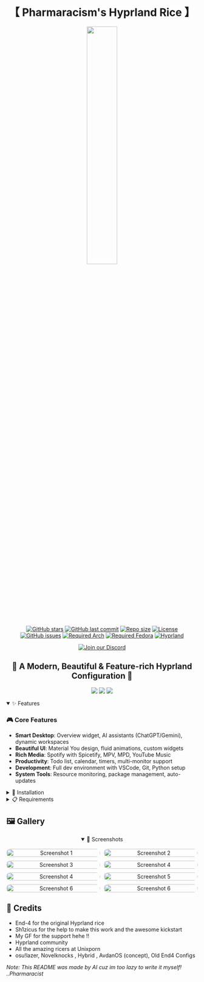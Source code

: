 <div align="center">
    <h1>【 Pharmaracism's Hyprland Rice 】</h1>
    <p align="center">
      <img width="40%" src="https://user-images.githubusercontent.com/74038190/219923809-b86dc415-a0c2-4a38-bc88-ad6cf06395a8.gif">
    </p>
</div>

<div align="center"> 

[![GitHub stars](https://img.shields.io/github/stars/pharmaracist/dots-hyprland?style=for-the-badge&logo=github&color=FFB686&logoColor=D9E0EE&labelColor=292324)](https://github.com/pharmaracist/dots-hyprland/stargazers)
[![GitHub last commit](https://img.shields.io/github/last-commit/pharmaracist/dots-hyprland?style=for-the-badge&logo=github&color=FFB1C8&logoColor=D9E0EE&labelColor=292324)](https://github.com/pharmaracist/dots-hyprland/commits/main)
[![Repo size](https://img.shields.io/github/repo-size/pharmaracist/dots-hyprland?style=for-the-badge&logo=github&color=CAC992&logoColor=D9E0EE&labelColor=292324)](https://github.com/pharmaracist/dots-hyprland)
[![License](https://img.shields.io/github/license/pharmaracist/dots-hyprland?style=for-the-badge&logo=github&color=8CABD9&logoColor=D9E0EE&labelColor=292324)](https://github.com/pharmaracist/dots-hyprland/blob/main/LICENSE)
[![GitHub issues](https://img.shields.io/github/issues/pharmaracist/dots-hyprland?style=for-the-badge&logo=github&color=F5A97F&logoColor=D9E0EE&labelColor=292324)](https://github.com/pharmaracist/dots-hyprland/issues)
[![Required Arch](https://img.shields.io/badge/Supports-Arch%20Linux-blue?style=for-the-badge&logo=arch-linux&logoColor=D9E0EE&labelColor=292324&color=7DC4E4)](https://archlinux.org/)
[![Required Fedora](https://img.shields.io/badge/Supports-Fedora-blue?style=for-the-badge&logo=fedora&logoColor=D9E0EE&labelColor=292324&color=51A2DA)](https://getfedora.org/)
[![Hyprland](https://img.shields.io/badge/Made%20for-Hyprland-pink?style=for-the-badge&logo=linux&logoColor=D9E0EE&labelColor=292324&color=C6A0F6)](https://hyprland.org/)

<a href="https://discord.gg/your-discord-link">
    <img src="https://img.shields.io/discord/YOUR_SERVER_ID?style=for-the-badge&logo=discord&logoColor=D9E0EE&labelColor=292324&color=A39EC4" alt="Join our Discord">
</a>

</div>

<div align="center">
    <h2>🌟 A Modern, Beautiful & Feature-rich Hyprland Configuration 🌟</h2>
</div>

<p align="center">
  <img src="https://img.shields.io/badge/Maintained%3F-Yes-green?style=flat-square&logo=github&logoColor=white&color=A6DA95">
  <img src="https://img.shields.io/badge/Shell-%23121011.svg?style=flat-square&logo=gnu-bash&logoColor=white&color=E6C384">
  <img src="https://img.shields.io/badge/Made%20with-AGS-blue?style=flat-square&logo=linux&logoColor=white&color=7AA2F7">
</p>

<details open> 
<summary>✨ Features</summary>

### 🎮 Core Features
- **Smart Desktop**: Overview widget, AI assistants (ChatGPT/Gemini), dynamic workspaces
- **Beautiful UI**: Material You design, fluid animations, custom widgets
- **Rich Media**: Spotify with Spicetify, MPV, MPD, YouTube Music
- **Productivity**: Todo list, calendar, timers, multi-monitor support
- **Development**: Full dev environment with VSCode, Git, Python setup
- **System Tools**: Resource monitoring, package management, auto-updates
<!-- - **Security**: Custom screen locking, privacy features, secure sharing -->
</details>

<details>
<summary>🚀 Installation</summary>

### 🐧 For Arch Linux Users:
```bash
curl -s https://raw.githubusercontent.com/pharmaracist/dots-hyprland/main/install.sh | bash
```

### 🎩 For Fedora Users:
```bash
curl -s https://raw.githubusercontent.com/pharmaracist/dots-hyprland/main/install-fedora.sh | bash
```

### 💻 Manual Installation:
If you prefer to see what's being installed, you can manually clone and run the installation script:

```bash
# Clone the repository
git clone https://github.com/pharmaracist/dots-hyprland.git

# Change to the directory
cd dots-hyprland

# For Arch Linux
chmod +x install.sh
./install.sh

# For Fedora
chmod +x install-fedora.sh
./install-fedora.sh
```

### 🔧 System Requirements

#### For Arch Linux:
- Base Arch Linux installation
- Internet connection
- Basic terminal knowledge

#### For Fedora:
- Fedora Workstation 38 or newer
- Internet connection
- Basic terminal knowledge

### 🎨 Features
</details>

<details>
<summary>📋 Requirements</summary>

- Arch Linux or Arch-based distro
- X86_64 architecture
- Internet connection
- Basic terminal knowledge
- A Brain 🙂🧠
</details>

## 🖼️ Gallery

<div align="center">
  <details open>
    <summary>📸 Screenshots</summary>
    <br/>
    
  <div style="display: grid; grid-template-columns: repeat(2, 1fr); gap: 10px;">
    <img src="pics/Pasted%20image.png" alt="Screenshot 1" style="width: 100%; border-radius: 10px;">
    <img src="pics/Pasted%20image%20(2).png" alt="Screenshot 2" style="width: 100%; border-radius: 10px;">
    <img src="pics/Pasted%20image%20(3).png" alt="Screenshot 3" style="width: 100%; border-radius: 10px;">
    <img src="pics/Pasted%20image%20(4).png" alt="Screenshot 4" style="width: 100%; border-radius: 10px;">
    <img src="pics/Pasted%20image%20(5).png" alt="Screenshot 4" style="width: 100%; border-radius: 10px;">
    <img src="pics/Pasted%20image%20(6).png" alt="Screenshot 5" style="width: 100%; border-radius: 10px;">
    <img src="pics/Pasted%20image%20(7).png" alt="Screenshot 6" style="width: 100%; border-radius: 10px;">
    <img src="pics/Pasted%20image%20(8).png" alt="Screenshot 6" style="width: 100%; border-radius: 10px;">

  </div>

  </details>
</div>

## 🙏 Credits
- End-4 for the original Hyprland rice
- Sh1zicus for the help to make this work and the awesome kickstart 
- My GF for the support hehe !!
- Hyprland community
- All the amazing ricers at Unixporn
- osu!lazer, Novelknocks , Hybrid , AvdanOS (concept), Old End4 Configs

*Note: This README was made by AI cuz im too lazy to write it myself! ..Pharmaracist*
